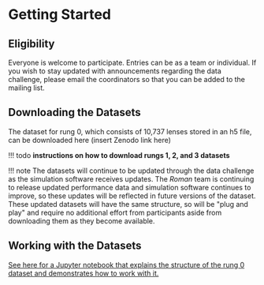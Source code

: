 # Getting Started

## Eligibility

Everyone is welcome to participate. Entries can be as a team or individual. If you wish to stay updated with announcements regarding the data challenge, please email the coordinators so that you can be added to the mailing list.

## Downloading the Datasets

The dataset for rung 0, which consists of 10,737 lenses stored in an h5 file, can be downloaded here (insert Zenodo link here)

!!! todo
    **instructions on how to download rungs 1, 2, and 3 datasets**

!!! note
    The datasets will continue to be updated through the data challenge as the simulation software receives updates. The *Roman* team is continuing to release updated performance data and simulation software continues to improve, so these updates will be reflected in future versions of the dataset. These updated datasets will have the same structure, so will be "plug and play" and require no additional effort from participants aside from downloading them as they become available.

## Working with the Datasets

[See here for a Jupyter notebook that explains the structure of the rung 0 dataset and demonstrates how to work with it.](https://github.com/AstroMusers/mejiro/blob/main/projects/roman_data_challenge/view_dataset.ipynb)